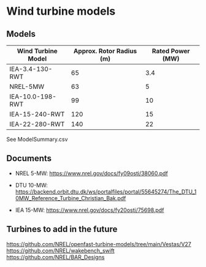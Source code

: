 # Wind turbine models


## Models

| Wind Turbine Model | Approx. Rotor Radius (m) | Rated Power (MW) |
|--------------------|--------------------------|------------------|
| IEA-3.4-130-RWT    | 65                       | 3.4              |
| NREL-5MW           | 63                       | 5                | 
| IEA-10.0-198-RWT   | 99                       | 10               | 
| IEA-15-240-RWT     | 120                      | 15               | 
| IEA-22-280-RWT     | 140                      | 22               | 


See ModelSummary.csv


## Documents

- NREL 5-MW:	https://www.nrel.gov/docs/fy09osti/38060.pdf

- DTU 10-MW:	https://backend.orbit.dtu.dk/ws/portalfiles/portal/55645274/The_DTU_10MW_Reference_Turbine_Christian_Bak.pdf

- IEA 15-MW:	https://www.nrel.gov/docs/fy20osti/75698.pdf




## Turbines to add in the future
https://github.com/NREL/openfast-turbine-models/tree/main/Vestas/V27
https://github.com/NREL/wakebench_swift
https://github.com/NREL/BAR_Designs

